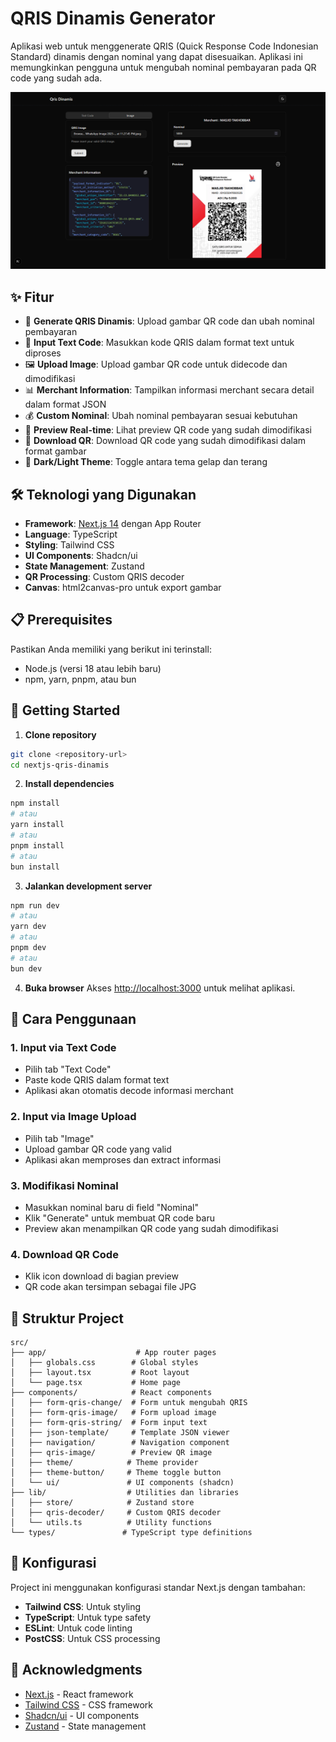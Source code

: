 # QRIS Dinamis Generator

Aplikasi web untuk menggenerate QRIS (Quick Response Code Indonesian Standard) dinamis dengan nominal yang dapat disesuaikan. Aplikasi ini memungkinkan pengguna untuk mengubah nominal pembayaran pada QR code yang sudah ada.

![Preview Web](public/preview-web.png)

## ✨ Fitur

- 🔄 **Generate QRIS Dinamis**: Upload gambar QR code dan ubah nominal pembayaran
- 📝 **Input Text Code**: Masukkan kode QRIS dalam format text untuk diproses
- 🖼️ **Upload Image**: Upload gambar QR code untuk didecode dan dimodifikasi
- 📊 **Merchant Information**: Tampilkan informasi merchant secara detail dalam format JSON
- 💰 **Custom Nominal**: Ubah nominal pembayaran sesuai kebutuhan
- 📱 **Preview Real-time**: Lihat preview QR code yang sudah dimodifikasi
- 💾 **Download QR**: Download QR code yang sudah dimodifikasi dalam format gambar
- 🌙 **Dark/Light Theme**: Toggle antara tema gelap dan terang

## 🛠️ Teknologi yang Digunakan

- **Framework**: [Next.js 14](https://nextjs.org) dengan App Router
- **Language**: TypeScript
- **Styling**: Tailwind CSS
- **UI Components**: Shadcn/ui
- **State Management**: Zustand
- **QR Processing**: Custom QRIS decoder
- **Canvas**: html2canvas-pro untuk export gambar

## 📋 Prerequisites

Pastikan Anda memiliki yang berikut ini terinstall:

- Node.js (versi 18 atau lebih baru)
- npm, yarn, pnpm, atau bun

## 🚀 Getting Started

1. **Clone repository**

```bash
git clone <repository-url>
cd nextjs-qris-dinamis
```

2. **Install dependencies**

```bash
npm install
# atau
yarn install
# atau
pnpm install
# atau
bun install
```

3. **Jalankan development server**

```bash
npm run dev
# atau
yarn dev
# atau
pnpm dev
# atau
bun dev
```

4. **Buka browser**
   Akses [http://localhost:3000](http://localhost:3000) untuk melihat aplikasi.

## 📖 Cara Penggunaan

### 1. Input via Text Code

- Pilih tab "Text Code"
- Paste kode QRIS dalam format text
- Aplikasi akan otomatis decode informasi merchant

### 2. Input via Image Upload

- Pilih tab "Image"
- Upload gambar QR code yang valid
- Aplikasi akan memproses dan extract informasi

### 3. Modifikasi Nominal

- Masukkan nominal baru di field "Nominal"
- Klik "Generate" untuk membuat QR code baru
- Preview akan menampilkan QR code yang sudah dimodifikasi

### 4. Download QR Code

- Klik icon download di bagian preview
- QR code akan tersimpan sebagai file JPG

## 📁 Struktur Project

```
src/
├── app/                    # App router pages
│   ├── globals.css        # Global styles
│   ├── layout.tsx         # Root layout
│   └── page.tsx           # Home page
├── components/            # React components
│   ├── form-qris-change/  # Form untuk mengubah QRIS
│   ├── form-qris-image/   # Form upload image
│   ├── form-qris-string/  # Form input text
│   ├── json-template/     # Template JSON viewer
│   ├── navigation/        # Navigation component
│   ├── qris-image/        # Preview QR image
│   ├── theme/            # Theme provider
│   ├── theme-button/     # Theme toggle button
│   └── ui/               # UI components (shadcn)
├── lib/                  # Utilities dan libraries
│   ├── store/            # Zustand store
│   ├── qris-decoder/     # Custom QRIS decoder
│   └── utils.ts          # Utility functions
└── types/               # TypeScript type definitions
```

## 🔧 Konfigurasi

Project ini menggunakan konfigurasi standar Next.js dengan tambahan:

- **Tailwind CSS**: Untuk styling
- **TypeScript**: Untuk type safety
- **ESLint**: Untuk code linting
- **PostCSS**: Untuk CSS processing


## 🙏 Acknowledgments

- [Next.js](https://nextjs.org) - React framework
- [Tailwind CSS](https://tailwindcss.com) - CSS framework
- [Shadcn/ui](https://ui.shadcn.com) - UI components
- [Zustand](https://github.com/pmndrs/zustand) - State management
